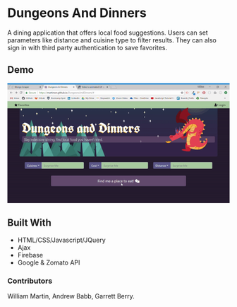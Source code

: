 # Dungeons And Dinners
A dining application that offers local food suggestions. Users can set parameters like distance and cuisine type to filter results. They can also sign in with third party authentication to save favorites.

## Demo
![](./assets/images/DungeonsAndDinners.gif)

## Built With
* HTML/CSS/Javascript/JQuery
* Ajax
* Firebase
* Google & Zomato API

### Contributors
William Martin, Andrew Babb, Garrett Berry.
